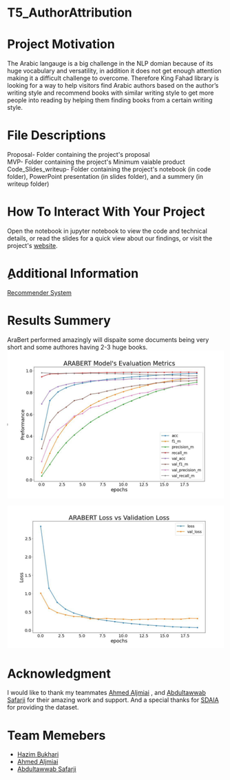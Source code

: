 # T5_AuthorAttribution

# Project Motivation  
The Arabic langauge is a big challenge in the NLP domian because of its huge vocabulary and versatility, in addition it does not get enough attention making it a difficult challenge to overcome. Therefore King Fahad library is looking for a way to help visitors find Arabic authors based on the author’s writing style and recommend books with similar writing style to get more people into reading by helping them finding books from a certain writing style.  

# File Descriptions  
Proposal- Folder containing the project's proposal  
MVP- Folder containing the project's Minimum vaiable product  
Code_Slides_writeup- Folder containing the project's notebook (in code folder), PowerPoint presentation (in slides folder), and a summery (in writeup folder)

# How To Interact With Your Project  
Open the notebook in jupyter notebook to view the code and technical details, or read the slides for a quick view about our findings, or visit the project's [website](https://share.streamlit.io/a-safarji/books-recommnder-/main/basedon_user.py).  

# ِAdditional Information  
[Recommender System](https://github.com/A-safarji/Books-Recommnder-)


# Results Summery  
AraBert performed amazingly will dispaite some documents being very short and some authores having 2-3 huge books.  
![dash](aa1.PNG)  

![dash2](aa2.PNG)  


# Acknowledgment  
I would like to thank my teammates [Ahmed Aljmiai](https://github.com/AAljmiai)  , and [Abdultawwab Safarji](https://github.com/A-safarji) for their amazing work and support.
And a special thanks for [SDAIA](https://sourceforge.net/projects/tashkeela/) for providing the dataset.

# Team Memebers
* [Hazim Bukhari](https://github.com/FancyWhale69)  
* [Ahmed Aljmiai](https://github.com/AAljmiai)  
* [Abdultawwab Safarji](https://github.com/A-safarji)
